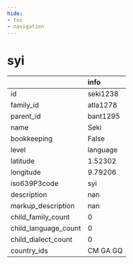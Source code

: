 ```yaml
---
hide:
- toc
- navigation
---
```

# syi
|                      | info     |
|:---------------------|:---------|
| id                   | seki1238 |
| family_id            | atla1278 |
| parent_id            | bant1295 |
| name                 | Seki     |
| bookkeeping          | False    |
| level                | language |
| latitude             | 1.52302  |
| longitude            | 9.79206  |
| iso639P3code         | syi      |
| description          | nan      |
| markup_description   | nan      |
| child_family_count   | 0        |
| child_language_count | 0        |
| child_dialect_count  | 0        |
| country_ids          | CM GA GQ |